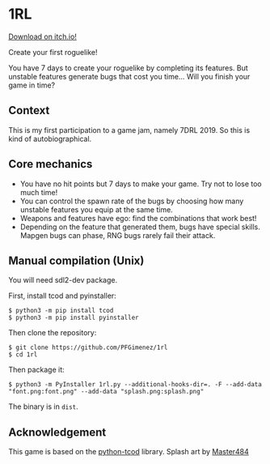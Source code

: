 # 1RL

[Download on itch.io!](https://pfgimenez.itch.io/1rl)

Create your first roguelike!

You have 7 days to create your roguelike by completing its features. But unstable features generate bugs that cost you time… Will you finish your game in time?

## Context

This is my first participation to a game jam, namely 7DRL 2019. So this is kind of autobiographical.

## Core mechanics

- You have no hit points but 7 days to make your game. Try not to lose too much time!
- You can control the spawn rate of the bugs by choosing how many unstable features you equip at the same time.
- Weapons and features have ego: find the combinations that work best!
- Depending on the feature that generated them, bugs have special skills. Mapgen bugs can phase, RNG bugs rarely fail their attack.

## Manual compilation (Unix)

You will need sdl2-dev package.

First, install tcod and pyinstaller:

    $ python3 -m pip install tcod
    $ python3 -m pip install pyinstaller

Then clone the repository:

    $ git clone https://github.com/PFGimenez/1rl
    $ cd 1rl

Then package it:

    $ python3 -m PyInstaller 1rl.py --additional-hooks-dir=. -F --add-data "font.png:font.png" --add-data "splash.png:splash.png"

The binary is in `dist`.

## Acknowledgement

This game is based on the [python-tcod](https://github.com/libtcod/python-tcod) library. Splash art by [Master484](http://m484games.ucoz.com/)
